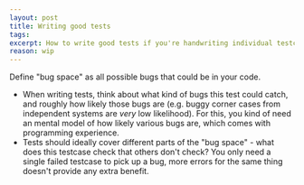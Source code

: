 ```yaml
---
layout: post
title: Writing good tests
tags:
excerpt: How to write good tests if you're handwriting individual testcases
reason: wip
---
```


Define "bug space" as all possible bugs that could be in your code.

- When writing tests, think about what kind of bugs this test could catch, and roughly how likely those bugs are (e.g. buggy corner cases from independent systems are *very* low likelihood). For this, you kind of need an mental model of how likely various bugs are, which comes with programming experience.
- Tests should ideally cover different parts of the "bug space" - what does this testcase check that others don't check? You only need a single failed testcase to pick up a bug, more errors for the same thing doesn't provide any extra benefit.
